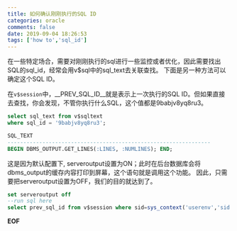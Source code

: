 ```yaml
---
title: 如何确认刚刚执行的SQL ID
categories: oracle
comments: false
date: 2019-09-04 18:26:53
tags: ['how to','sql_id']
---
```

在一些特定场合，需要对刚刚执行的sql进行一些监控或者优化，因此需要找出SQL的sql_id，经常会用v$sql中的sql_text去关联查找。
下面是另一种方法可以确定这个SQL ID。

在`v$session`中，__PREV_SQL_ID__就是表示上一次执行的SQL ID。但如果直接去查找，你会发现，不管你执行什么SQL，这个值都是9babjv8yq8ru3。
```sql
select sql_text from v$sqltext
where sql_id = '9babjv8yq8ru3';

SQL_TEXT
----------------------------------------------------------------
BEGIN DBMS_OUTPUT.GET_LINES(:LINES, :NUMLINES); END;
```

这是因为默认配置下, serveroutput设置为ON；此时在后台数据库会将dbms_output的缓存内容打印到屏幕，这个语句就是调用这个功能。
因此，只需要把serveroutput设置为OFF，我们的目的就达到了。

```sql
set serveroutput off
--run sql here
select prev_sql_id from v$session where sid=sys_context('userenv','sid');
```


__EOF__
